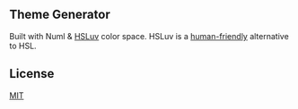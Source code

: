 ## Theme Generator

Built with Numl & [HSLuv](https://www.hsluv.org/) color space.
HSLuv is a [human-friendly](https://www.boronine.com/2012/03/26/Color-Spaces-for-Human-Beings/) alternative to HSL.

## License

[MIT](LICENSE)
